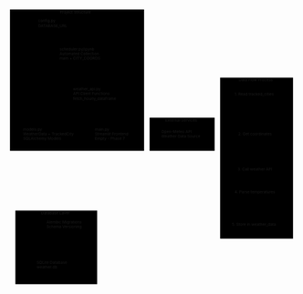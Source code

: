 <svg aria-roledescription="flowchart-v2" role="graphics-document document" viewBox="-8 -8 1041.59765625 1013.9580688476562" style="max-width: 1041.59765625px;" xmlns="http://www.w3.org/2000/svg" width="100%" id="mermaid-svg-1757246621321-5hbb3rkh9"><style>#mermaid-svg-1757246621321-5hbb3rkh9{font-family:"trebuchet ms",verdana,arial,sans-serif;font-size:16px;fill:#616161;}#mermaid-svg-1757246621321-5hbb3rkh9 .error-icon{fill:#f2dede;}#mermaid-svg-1757246621321-5hbb3rkh9 .error-text{fill:#a1260d;stroke:#a1260d;}#mermaid-svg-1757246621321-5hbb3rkh9 .edge-thickness-normal{stroke-width:2px;}#mermaid-svg-1757246621321-5hbb3rkh9 .edge-thickness-thick{stroke-width:3.5px;}#mermaid-svg-1757246621321-5hbb3rkh9 .edge-pattern-solid{stroke-dasharray:0;}#mermaid-svg-1757246621321-5hbb3rkh9 .edge-pattern-dashed{stroke-dasharray:3;}#mermaid-svg-1757246621321-5hbb3rkh9 .edge-pattern-dotted{stroke-dasharray:2;}#mermaid-svg-1757246621321-5hbb3rkh9 .marker{fill:#616161;stroke:#616161;}#mermaid-svg-1757246621321-5hbb3rkh9 .marker.cross{stroke:#616161;}#mermaid-svg-1757246621321-5hbb3rkh9 svg{font-family:"trebuchet ms",verdana,arial,sans-serif;font-size:16px;}#mermaid-svg-1757246621321-5hbb3rkh9 .label{font-family:"trebuchet ms",verdana,arial,sans-serif;color:#616161;}#mermaid-svg-1757246621321-5hbb3rkh9 .cluster-label text{fill:#424242;}#mermaid-svg-1757246621321-5hbb3rkh9 .cluster-label span,#mermaid-svg-1757246621321-5hbb3rkh9 p{color:#424242;}#mermaid-svg-1757246621321-5hbb3rkh9 .label text,#mermaid-svg-1757246621321-5hbb3rkh9 span,#mermaid-svg-1757246621321-5hbb3rkh9 p{fill:#616161;color:#616161;}#mermaid-svg-1757246621321-5hbb3rkh9 .node rect,#mermaid-svg-1757246621321-5hbb3rkh9 .node circle,#mermaid-svg-1757246621321-5hbb3rkh9 .node ellipse,#mermaid-svg-1757246621321-5hbb3rkh9 .node polygon,#mermaid-svg-1757246621321-5hbb3rkh9 .node path{fill:#ffffff;stroke:#919191;stroke-width:1px;}#mermaid-svg-1757246621321-5hbb3rkh9 .flowchart-label text{text-anchor:middle;}#mermaid-svg-1757246621321-5hbb3rkh9 .node .label{text-align:center;}#mermaid-svg-1757246621321-5hbb3rkh9 .node.clickable{cursor:pointer;}#mermaid-svg-1757246621321-5hbb3rkh9 .arrowheadPath{fill:#000000;}#mermaid-svg-1757246621321-5hbb3rkh9 .edgePath .path{stroke:#616161;stroke-width:2.0px;}#mermaid-svg-1757246621321-5hbb3rkh9 .flowchart-link{stroke:#616161;fill:none;}#mermaid-svg-1757246621321-5hbb3rkh9 .edgeLabel{background-color:#ffffff99;text-align:center;}#mermaid-svg-1757246621321-5hbb3rkh9 .edgeLabel rect{opacity:0.5;background-color:#ffffff99;fill:#ffffff99;}#mermaid-svg-1757246621321-5hbb3rkh9 .labelBkg{background-color:rgba(255, 255, 255, 0.5);}#mermaid-svg-1757246621321-5hbb3rkh9 .cluster rect{fill:#e5ebf1;stroke:#d4d4d4;stroke-width:1px;}#mermaid-svg-1757246621321-5hbb3rkh9 .cluster text{fill:#424242;}#mermaid-svg-1757246621321-5hbb3rkh9 .cluster span,#mermaid-svg-1757246621321-5hbb3rkh9 p{color:#424242;}#mermaid-svg-1757246621321-5hbb3rkh9 div.mermaidTooltip{position:absolute;text-align:center;max-width:200px;padding:2px;font-family:"trebuchet ms",verdana,arial,sans-serif;font-size:12px;background:#c4c4c4;border:1px solid #0090f1;border-radius:2px;pointer-events:none;z-index:100;}#mermaid-svg-1757246621321-5hbb3rkh9 .flowchartTitleText{text-anchor:middle;font-size:18px;fill:#616161;}#mermaid-svg-1757246621321-5hbb3rkh9 :root{--mermaid-font-family:"trebuchet ms",verdana,arial,sans-serif;}</style><g><marker orient="auto" markerHeight="12" markerWidth="12" markerUnits="userSpaceOnUse" refY="5" refX="6" viewBox="0 0 10 10" class="marker flowchart" id="mermaid-svg-1757246621321-5hbb3rkh9_flowchart-pointEnd"><path style="stroke-width: 1; stroke-dasharray: 1, 0;" class="arrowMarkerPath" d="M 0 0 L 10 5 L 0 10 z"/></marker><marker orient="auto" markerHeight="12" markerWidth="12" markerUnits="userSpaceOnUse" refY="5" refX="4.5" viewBox="0 0 10 10" class="marker flowchart" id="mermaid-svg-1757246621321-5hbb3rkh9_flowchart-pointStart"><path style="stroke-width: 1; stroke-dasharray: 1, 0;" class="arrowMarkerPath" d="M 0 5 L 10 10 L 10 0 z"/></marker><marker orient="auto" markerHeight="11" markerWidth="11" markerUnits="userSpaceOnUse" refY="5" refX="11" viewBox="0 0 10 10" class="marker flowchart" id="mermaid-svg-1757246621321-5hbb3rkh9_flowchart-circleEnd"><circle style="stroke-width: 1; stroke-dasharray: 1, 0;" class="arrowMarkerPath" r="5" cy="5" cx="5"/></marker><marker orient="auto" markerHeight="11" markerWidth="11" markerUnits="userSpaceOnUse" refY="5" refX="-1" viewBox="0 0 10 10" class="marker flowchart" id="mermaid-svg-1757246621321-5hbb3rkh9_flowchart-circleStart"><circle style="stroke-width: 1; stroke-dasharray: 1, 0;" class="arrowMarkerPath" r="5" cy="5" cx="5"/></marker><marker orient="auto" markerHeight="11" markerWidth="11" markerUnits="userSpaceOnUse" refY="5.2" refX="12" viewBox="0 0 11 11" class="marker cross flowchart" id="mermaid-svg-1757246621321-5hbb3rkh9_flowchart-crossEnd"><path style="stroke-width: 2; stroke-dasharray: 1, 0;" class="arrowMarkerPath" d="M 1,1 l 9,9 M 10,1 l -9,9"/></marker><marker orient="auto" markerHeight="11" markerWidth="11" markerUnits="userSpaceOnUse" refY="5.2" refX="-1" viewBox="0 0 11 11" class="marker cross flowchart" id="mermaid-svg-1757246621321-5hbb3rkh9_flowchart-crossStart"><path style="stroke-width: 2; stroke-dasharray: 1, 0;" class="arrowMarkerPath" d="M 1,1 l 9,9 M 10,1 l -9,9"/></marker><g class="root"><g class="clusters"><g id="subGraph3" class="cluster default flowchart-label"><rect height="585" width="264.1328125" y="247.5" x="761.46484375" ry="0" rx="0" style=""/><g transform="translate(829.1328125, 247.5)" class="cluster-label"><foreignObject height="18.5" width="128.796875"><div style="display: inline-block; white-space: nowrap;" xmlns="http://www.w3.org/1999/xhtml"><span class="nodeLabel">Data Flow Process</span></div></foreignObject></g></g><g id="subGraph2" class="cluster default flowchart-label"><rect height="120.5" width="235.5625" y="393" x="505.90234375" ry="0" rx="0" style=""/><g transform="translate(562.3203125, 393)" class="cluster-label"><foreignObject height="18.5" width="122.7265625"><div style="display: inline-block; white-space: nowrap;" xmlns="http://www.w3.org/1999/xhtml"><span class="nodeLabel">External Services</span></div></foreignObject></g></g><g id="subGraph1" class="cluster default flowchart-label"><rect height="267.4580841064453" width="296.275390625" y="730.5" x="19.59375" ry="0" rx="0" style=""/><g transform="translate(112.9033203125, 730.5)" class="cluster-label"><foreignObject height="18.5" width="109.65625"><div style="display: inline-block; white-space: nowrap;" xmlns="http://www.w3.org/1999/xhtml"><span class="nodeLabel">Database Layer</span></div></foreignObject></g></g><g id="subGraph0" class="cluster default flowchart-label"><rect height="513.5" width="485.90234375" y="0" x="0" ry="0" rx="0" style=""/><g transform="translate(181.146484375, 0)" class="cluster-label"><foreignObject height="18.5" width="123.609375"><div style="display: inline-block; white-space: nowrap;" xmlns="http://www.w3.org/1999/xhtml"><span class="nodeLabel">Project Structure</span></div></foreignObject></g></g></g><g class="edgePaths"><path marker-end="url(#mermaid-svg-1757246621321-5hbb3rkh9_flowchart-pointEnd)" style="fill:none;" class="edge-thickness-normal edge-pattern-solid flowchart-link LS-A LE-B" id="L-A-B-0" d="M105.469,77L97.508,81.167C89.547,85.333,73.624,93.667,65.663,107.875C57.701,122.083,57.701,142.167,57.701,162.25C57.701,182.333,57.701,202.417,57.701,216.625C57.701,230.833,57.701,239.167,57.701,253.375C57.701,267.583,57.701,287.667,57.701,307.75C57.701,327.833,57.701,347.917,57.701,362.125C57.701,376.333,57.701,384.667,63.021,392.499C68.341,400.331,78.982,407.662,84.302,411.327L89.622,414.993"/><path marker-end="url(#mermaid-svg-1757246621321-5hbb3rkh9_flowchart-pointEnd)" style="fill:none;" class="edge-thickness-normal edge-pattern-solid flowchart-link LS-A LE-D" id="L-A-D-0" d="M207.518,77L215.91,81.167C224.303,85.333,241.088,93.667,249.481,101.117C257.873,108.567,257.873,115.133,257.873,118.417L257.873,121.7"/><path marker-end="url(#mermaid-svg-1757246621321-5hbb3rkh9_flowchart-pointEnd)" style="fill:none;" class="edge-thickness-normal edge-pattern-solid flowchart-link LS-B LE-F" id="L-B-F-0" d="M112.873,488.5L109.058,492.667C105.243,496.833,97.613,505.167,93.797,513.5C89.982,521.833,89.982,530.167,89.982,541.292C89.982,552.417,89.982,566.333,89.982,580.25C89.982,594.167,89.982,608.083,89.982,622C89.982,635.917,89.982,649.833,89.982,663.75C89.982,677.667,89.982,691.583,89.982,702.708C89.982,713.833,89.982,722.167,89.982,734.833C89.982,747.5,89.982,764.5,89.982,781.5C89.982,798.5,89.982,815.5,89.982,828.167C89.982,840.833,89.982,849.167,93.285,857.312C96.587,865.457,103.191,873.413,106.493,877.392L109.795,881.37"/><path marker-end="url(#mermaid-svg-1757246621321-5hbb3rkh9_flowchart-pointEnd)" style="fill:none;" class="edge-thickness-normal edge-pattern-solid flowchart-link LS-G LE-F" id="L-G-F-0" d="M200.314,807.5L200.314,811.667C200.314,815.833,200.314,824.167,200.314,832.5C200.314,840.833,200.314,849.167,198.095,856.966C195.876,864.766,191.438,872.032,189.218,875.666L186.999,879.299"/><path marker-end="url(#mermaid-svg-1757246621321-5hbb3rkh9_flowchart-pointEnd)" style="fill:none;" class="edge-thickness-normal edge-pattern-solid flowchart-link LS-C LE-H" id="L-C-H-0" d="M347.55,343L351.335,347.167C355.12,351.333,362.691,359.667,366.476,368C370.262,376.333,370.262,384.667,397.842,395.391C425.423,406.114,480.585,419.229,508.165,425.786L535.746,432.343"/><path marker-end="url(#mermaid-svg-1757246621321-5hbb3rkh9_flowchart-pointEnd)" style="fill:none;" class="edge-thickness-normal edge-pattern-solid flowchart-link LS-D LE-C" id="L-D-C-0" d="M291.603,197.5L295.59,201.667C299.577,205.833,307.551,214.167,311.538,222.5C315.525,230.833,315.525,239.167,315.525,246.617C315.525,254.067,315.525,260.633,315.525,263.917L315.525,267.2"/><path marker-end="url(#mermaid-svg-1757246621321-5hbb3rkh9_flowchart-pointEnd)" style="fill:none;" class="edge-thickness-normal edge-pattern-solid flowchart-link LS-D LE-I" id="L-D-I-0" d="M329.478,197.5L337.942,201.667C346.406,205.833,363.334,214.167,371.798,222.5C380.262,230.833,380.262,239.167,450.329,251.558C520.396,263.95,660.531,280.399,730.598,288.624L800.666,296.849"/><path marker-end="url(#mermaid-svg-1757246621321-5hbb3rkh9_flowchart-pointEnd)" style="fill:none;" class="edge-thickness-normal edge-pattern-solid flowchart-link LS-I LE-J" id="L-I-J-0" d="M893.531,324.5L893.531,331.75C893.531,339,893.531,353.5,893.531,364.917C893.531,376.333,893.531,384.667,893.531,395.2C893.531,405.733,893.531,418.467,893.531,424.833L893.531,431.2"/><path marker-end="url(#mermaid-svg-1757246621321-5hbb3rkh9_flowchart-pointEnd)" style="fill:none;" class="edge-thickness-normal edge-pattern-solid flowchart-link LS-J LE-K" id="L-J-K-0" d="M893.531,470L893.531,477.25C893.531,484.5,893.531,499,893.531,510.417C893.531,521.833,893.531,530.167,893.531,537.617C893.531,545.067,893.531,551.633,893.531,554.917L893.531,558.2"/><path marker-end="url(#mermaid-svg-1757246621321-5hbb3rkh9_flowchart-pointEnd)" style="fill:none;" class="edge-thickness-normal edge-pattern-solid flowchart-link LS-K LE-L" id="L-K-L-0" d="M893.531,597L893.531,601.167C893.531,605.333,893.531,613.667,893.531,621.117C893.531,628.567,893.531,635.133,893.531,638.417L893.531,641.7"/><path marker-end="url(#mermaid-svg-1757246621321-5hbb3rkh9_flowchart-pointEnd)" style="fill:none;" class="edge-thickness-normal edge-pattern-solid flowchart-link LS-L LE-M" id="L-L-M-0" d="M893.531,680.5L893.531,684.667C893.531,688.833,893.531,697.167,893.531,705.5C893.531,713.833,893.531,722.167,893.531,731.158C893.531,740.15,893.531,749.8,893.531,754.625L893.531,759.45"/><path marker-end="url(#mermaid-svg-1757246621321-5hbb3rkh9_flowchart-pointEnd)" style="fill:none;" class="edge-thickness-normal edge-pattern-solid flowchart-link LS-M LE-F" id="L-M-F-0" d="M893.531,798.25L893.531,803.958C893.531,809.667,893.531,821.083,787.189,830.958C680.848,840.833,468.164,849.167,356.497,858.615C244.83,868.063,234.179,878.626,228.853,883.908L223.528,889.189"/><path marker-end="url(#mermaid-svg-1757246621321-5hbb3rkh9_flowchart-pointEnd)" style="fill:none;stroke-width:2px;stroke-dasharray:3;" class="edge-thickness-normal edge-pattern-dotted flowchart-link LS-B LE-G" id="L-B-G-0" d="M177.424,488.5L181.239,492.667C185.054,496.833,192.684,505.167,196.499,513.5C200.314,521.833,200.314,530.167,200.314,541.292C200.314,552.417,200.314,566.333,200.314,580.25C200.314,594.167,200.314,608.083,200.314,622C200.314,635.917,200.314,649.833,200.314,663.75C200.314,677.667,200.314,691.583,200.314,702.708C200.314,713.833,200.314,722.167,200.314,729.617C200.314,737.067,200.314,743.633,200.314,746.917L200.314,750.2"/><path marker-end="url(#mermaid-svg-1757246621321-5hbb3rkh9_flowchart-pointEnd)" style="fill:none;stroke-width:2px;stroke-dasharray:3;" class="edge-thickness-normal edge-pattern-dotted flowchart-link LS-D LE-B" id="L-D-B-0" d="M214.148,197.5L208.979,201.667C203.811,205.833,193.474,214.167,188.305,222.5C183.137,230.833,183.137,239.167,183.137,253.375C183.137,267.583,183.137,287.667,183.137,307.75C183.137,327.833,183.137,347.917,183.137,362.125C183.137,376.333,183.137,384.667,180.981,392.253C178.825,399.839,174.513,406.678,172.357,410.097L170.201,413.517"/><path marker-end="url(#mermaid-svg-1757246621321-5hbb3rkh9_flowchart-pointEnd)" style="fill:none;stroke-width:2px;stroke-dasharray:3;" class="edge-thickness-normal edge-pattern-dotted flowchart-link LS-C LE-B" id="L-C-B-0" d="M283.501,343L279.716,347.167C275.931,351.333,268.36,359.667,264.574,368C260.789,376.333,260.789,384.667,253.575,392.592C246.361,400.517,231.933,408.034,224.72,411.793L217.506,415.551"/></g><g class="edgeLabels"><g class="edgeLabel"><g transform="translate(0, 0)" class="label"><foreignObject height="0" width="0"><div style="display: inline-block; white-space: nowrap;" xmlns="http://www.w3.org/1999/xhtml"><span class="edgeLabel"></span></div></foreignObject></g></g><g class="edgeLabel"><g transform="translate(0, 0)" class="label"><foreignObject height="0" width="0"><div style="display: inline-block; white-space: nowrap;" xmlns="http://www.w3.org/1999/xhtml"><span class="edgeLabel"></span></div></foreignObject></g></g><g class="edgeLabel"><g transform="translate(0, 0)" class="label"><foreignObject height="0" width="0"><div style="display: inline-block; white-space: nowrap;" xmlns="http://www.w3.org/1999/xhtml"><span class="edgeLabel"></span></div></foreignObject></g></g><g class="edgeLabel"><g transform="translate(0, 0)" class="label"><foreignObject height="0" width="0"><div style="display: inline-block; white-space: nowrap;" xmlns="http://www.w3.org/1999/xhtml"><span class="edgeLabel"></span></div></foreignObject></g></g><g class="edgeLabel"><g transform="translate(0, 0)" class="label"><foreignObject height="0" width="0"><div style="display: inline-block; white-space: nowrap;" xmlns="http://www.w3.org/1999/xhtml"><span class="edgeLabel"></span></div></foreignObject></g></g><g class="edgeLabel"><g transform="translate(0, 0)" class="label"><foreignObject height="0" width="0"><div style="display: inline-block; white-space: nowrap;" xmlns="http://www.w3.org/1999/xhtml"><span class="edgeLabel"></span></div></foreignObject></g></g><g class="edgeLabel"><g transform="translate(0, 0)" class="label"><foreignObject height="0" width="0"><div style="display: inline-block; white-space: nowrap;" xmlns="http://www.w3.org/1999/xhtml"><span class="edgeLabel"></span></div></foreignObject></g></g><g class="edgeLabel"><g transform="translate(0, 0)" class="label"><foreignObject height="0" width="0"><div style="display: inline-block; white-space: nowrap;" xmlns="http://www.w3.org/1999/xhtml"><span class="edgeLabel"></span></div></foreignObject></g></g><g class="edgeLabel"><g transform="translate(0, 0)" class="label"><foreignObject height="0" width="0"><div style="display: inline-block; white-space: nowrap;" xmlns="http://www.w3.org/1999/xhtml"><span class="edgeLabel"></span></div></foreignObject></g></g><g class="edgeLabel"><g transform="translate(0, 0)" class="label"><foreignObject height="0" width="0"><div style="display: inline-block; white-space: nowrap;" xmlns="http://www.w3.org/1999/xhtml"><span class="edgeLabel"></span></div></foreignObject></g></g><g class="edgeLabel"><g transform="translate(0, 0)" class="label"><foreignObject height="0" width="0"><div style="display: inline-block; white-space: nowrap;" xmlns="http://www.w3.org/1999/xhtml"><span class="edgeLabel"></span></div></foreignObject></g></g><g class="edgeLabel"><g transform="translate(0, 0)" class="label"><foreignObject height="0" width="0"><div style="display: inline-block; white-space: nowrap;" xmlns="http://www.w3.org/1999/xhtml"><span class="edgeLabel"></span></div></foreignObject></g></g><g class="edgeLabel"><g transform="translate(0, 0)" class="label"><foreignObject height="0" width="0"><div style="display: inline-block; white-space: nowrap;" xmlns="http://www.w3.org/1999/xhtml"><span class="edgeLabel"></span></div></foreignObject></g></g><g class="edgeLabel"><g transform="translate(0, 0)" class="label"><foreignObject height="0" width="0"><div style="display: inline-block; white-space: nowrap;" xmlns="http://www.w3.org/1999/xhtml"><span class="edgeLabel"></span></div></foreignObject></g></g><g class="edgeLabel"><g transform="translate(0, 0)" class="label"><foreignObject height="0" width="0"><div style="display: inline-block; white-space: nowrap;" xmlns="http://www.w3.org/1999/xhtml"><span class="edgeLabel"></span></div></foreignObject></g></g></g><g class="nodes"><g transform="translate(893.53125, 307.75)" id="flowchart-I-198" class="node default default flowchart-label"><rect height="33.5" width="175.203125" y="-16.75" x="-87.6015625" ry="0" rx="0" style="" class="basic label-container"/><g transform="translate(-80.1015625, -9.25)" style="" class="label"><rect/><foreignObject height="18.5" width="160.203125"><div style="display: inline-block; white-space: nowrap;" xmlns="http://www.w3.org/1999/xhtml"><span class="nodeLabel">1. Read tracked_cities</span></div></foreignObject></g></g><g transform="translate(893.53125, 453.25)" id="flowchart-J-199" class="node default default flowchart-label"><rect height="33.5" width="148.28125" y="-16.75" x="-74.140625" ry="0" rx="0" style="" class="basic label-container"/><g transform="translate(-66.640625, -9.25)" style="" class="label"><rect/><foreignObject height="18.5" width="133.28125"><div style="display: inline-block; white-space: nowrap;" xmlns="http://www.w3.org/1999/xhtml"><span class="nodeLabel">2. Get coordinates</span></div></foreignObject></g></g><g transform="translate(893.53125, 580.25)" id="flowchart-K-200" class="node default default flowchart-label"><rect height="33.5" width="152.140625" y="-16.75" x="-76.0703125" ry="0" rx="0" style="" class="basic label-container"/><g transform="translate(-68.5703125, -9.25)" style="" class="label"><rect/><foreignObject height="18.5" width="137.140625"><div style="display: inline-block; white-space: nowrap;" xmlns="http://www.w3.org/1999/xhtml"><span class="nodeLabel">3. Call weather API</span></div></foreignObject></g></g><g transform="translate(893.53125, 663.75)" id="flowchart-L-201" class="node default default flowchart-label"><rect height="33.5" width="174.03125" y="-16.75" x="-87.015625" ry="0" rx="0" style="" class="basic label-container"/><g transform="translate(-79.515625, -9.25)" style="" class="label"><rect/><foreignObject height="18.5" width="159.03125"><div style="display: inline-block; white-space: nowrap;" xmlns="http://www.w3.org/1999/xhtml"><span class="nodeLabel">4. Parse temperatures</span></div></foreignObject></g></g><g transform="translate(893.53125, 781.5)" id="flowchart-M-202" class="node default default flowchart-label"><rect height="33.5" width="194.1328125" y="-16.75" x="-97.06640625" ry="0" rx="0" style="" class="basic label-container"/><g transform="translate(-89.56640625, -9.25)" style="" class="label"><rect/><foreignObject height="18.5" width="179.1328125"><div style="display: inline-block; white-space: nowrap;" xmlns="http://www.w3.org/1999/xhtml"><span class="nodeLabel">5. Store in weather_data</span></div></foreignObject></g></g><g transform="translate(623.68359375, 453.25)" id="flowchart-H-197" class="node default default flowchart-label"><rect height="52" width="165.5625" y="-26" x="-82.78125" ry="0" rx="0" style="" class="basic label-container"/><g transform="translate(-75.28125, -18.5)" style="" class="label"><rect/><foreignObject height="37" width="150.5625"><div style="display: inline-block; white-space: nowrap;" xmlns="http://www.w3.org/1999/xhtml"><span class="nodeLabel">Open-Meteo API<br />Weather Data Source</span></div></foreignObject></g></g><g transform="translate(155.1484375, 927.7290420532227)" id="flowchart-F-195" class="node default default flowchart-label"><path transform="translate(-65.77734375,-45.229041688236556)" d="M 0,12.819361125491033 a 65.77734375,12.819361125491033 0,0,0 131.5546875 0 a 65.77734375,12.819361125491033 0,0,0 -131.5546875 0 l 0,64.81936112549104 a 65.77734375,12.819361125491033 0,0,0 131.5546875 0 l 0,-64.81936112549104" style=""/><g transform="translate(-58.27734375, -18.5)" style="" class="label"><rect/><foreignObject height="37" width="116.5546875"><div style="display: inline-block; white-space: nowrap;" xmlns="http://www.w3.org/1999/xhtml"><span class="nodeLabel">SQLite Database<br />weather.db</span></div></foreignObject></g></g><g transform="translate(200.314453125, 781.5)" id="flowchart-G-196" class="node default default flowchart-label"><rect height="52" width="150.6640625" y="-26" x="-75.33203125" ry="0" rx="0" style="" class="basic label-container"/><g transform="translate(-67.83203125, -18.5)" style="" class="label"><rect/><foreignObject height="37" width="135.6640625"><div style="display: inline-block; white-space: nowrap;" xmlns="http://www.w3.org/1999/xhtml"><span class="nodeLabel">Alembic Migrations<br />Schema Versioning</span></div></foreignObject></g></g><g transform="translate(155.1484375, 51)" id="flowchart-A-190" class="node default default flowchart-label"><rect height="52" width="120.8046875" y="-26" x="-60.40234375" ry="0" rx="0" style="" class="basic label-container"/><g transform="translate(-52.90234375, -18.5)" style="" class="label"><rect/><foreignObject height="37" width="105.8046875"><div style="display: inline-block; white-space: nowrap;" xmlns="http://www.w3.org/1999/xhtml"><span class="nodeLabel">config.py<br />DATABASE_URL</span></div></foreignObject></g></g><g transform="translate(145.1484375, 453.25)" id="flowchart-B-191" class="node default default flowchart-label"><rect height="70.5" width="209.9296875" y="-35.25" x="-104.96484375" ry="0" rx="0" style="" class="basic label-container"/><g transform="translate(-97.46484375, -27.75)" style="" class="label"><rect/><foreignObject height="55.5" width="194.9296875"><div style="display: inline-block; white-space: nowrap;" xmlns="http://www.w3.org/1999/xhtml"><span class="nodeLabel">models.py<br />WeatherData + TrackedCity<br />SQLAlchemy Models</span></div></foreignObject></g></g><g transform="translate(315.525390625, 307.75)" id="flowchart-C-192" class="node default default flowchart-label"><rect height="70.5" width="188.9453125" y="-35.25" x="-94.47265625" ry="0" rx="0" style="" class="basic label-container"/><g transform="translate(-86.97265625, -27.75)" style="" class="label"><rect/><foreignObject height="55.5" width="173.9453125"><div style="display: inline-block; white-space: nowrap;" xmlns="http://www.w3.org/1999/xhtml"><span class="nodeLabel">weather_api.py<br />API Client Functions<br />fetch_hourly_dataframe</span></div></foreignObject></g></g><g transform="translate(257.873046875, 162.25)" id="flowchart-D-193" class="node default default flowchart-label"><rect height="70.5" width="171.078125" y="-35.25" x="-85.5390625" ry="0" rx="0" style="" class="basic label-container"/><g transform="translate(-78.0390625, -27.75)" style="" class="label"><rect/><foreignObject height="55.5" width="156.078125"><div style="display: inline-block; white-space: nowrap;" xmlns="http://www.w3.org/1999/xhtml"><span class="nodeLabel">scheduler.py/ipynb<br />Automated Collection<br />main + CITY_COORDS</span></div></foreignObject></g></g><g transform="translate(375.5078125, 453.25)" id="flowchart-E-194" class="node default default flowchart-label"><rect height="70.5" width="150.7890625" y="-35.25" x="-75.39453125" ry="0" rx="0" style="" class="basic label-container"/><g transform="translate(-67.89453125, -27.75)" style="" class="label"><rect/><foreignObject height="55.5" width="135.7890625"><div style="display: inline-block; white-space: nowrap;" xmlns="http://www.w3.org/1999/xhtml"><span class="nodeLabel">main.py<br />Streamlit Frontend<br />Empty - Phase 7</span></div></foreignObject></g></g></g></g></g></svg>